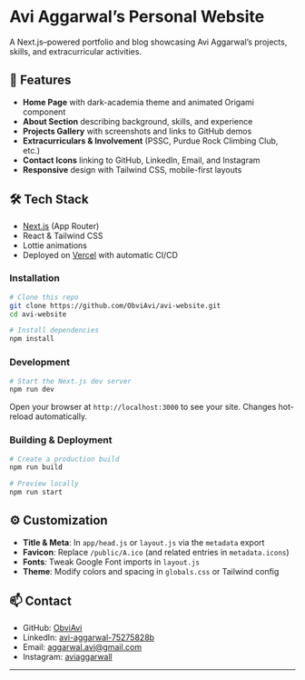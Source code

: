 # Avi Aggarwal’s Personal Website

A Next.js–powered portfolio and blog showcasing Avi Aggarwal’s projects, skills, and extracurricular activities.

## 🚀 Features

- **Home Page** with dark-academia theme and animated Origami component  
- **About Section** describing background, skills, and experience  
- **Projects Gallery** with screenshots and links to GitHub demos  
- **Extracurriculars & Involvement** (PSSC, Purdue Rock Climbing Club, etc.)  
- **Contact Icons** linking to GitHub, LinkedIn, Email, and Instagram  
- **Responsive** design with Tailwind CSS, mobile-first layouts  

## 🛠 Tech Stack

- [Next.js](https://nextjs.org/) (App Router)  
- React & Tailwind CSS  
- Lottie animations 
- Deployed on [Vercel](https://vercel.com/) with automatic CI/CD  


### Installation

```bash
# Clone this repo
git clone https://github.com/ObviAvi/avi-website.git
cd avi-website

# Install dependencies
npm install
```

### Development

```bash
# Start the Next.js dev server
npm run dev
```

Open your browser at `http://localhost:3000` to see your site. Changes hot-reload automatically.

### Building & Deployment

```bash
# Create a production build
npm run build

# Preview locally
npm run start
```

## ⚙️ Customization

- **Title & Meta**: In `app/head.js` or `layout.js` via the `metadata` export  
- **Favicon**: Replace `/public/A.ico` (and related entries in `metadata.icons`)  
- **Fonts**: Tweak Google Font imports in `layout.js`  
- **Theme**: Modify colors and spacing in `globals.css` or Tailwind config  

## 📫 Contact

- GitHub: [ObviAvi](https://github.com/ObviAvi)  
- LinkedIn: [avi-aggarwal-75275828b](https://www.linkedin.com/in/avi-aggarwal-75275828b/)  
- Email: aggarwal.avi@gmail.com  
- Instagram: [aviaggarwall](https://www.instagram.com/aviaggarwall/)  

---
